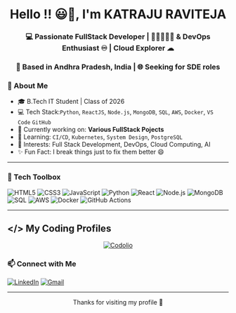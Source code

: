 <h1 align="center">Hello !! 😃👋, I'm KATRAJU RAVITEJA</h1>
<h3 align="center">💻 Passionate FullStack Developer | 🤖🧠🇦🇮👾 & DevOps Enthusiast ♾️ | Cloud Explorer ☁︎</h3>
<h3 align="center">📍 Based in Andhra Pradesh, India | 🌐 Seeking for SDE roles</h3>

### 🚀 About Me

- 🎓 B.Tech IT Student | Class of 2026  
- 💻 Tech Stack:`Python`, `ReactJS`, `Node.js`, `MongoDB`, `SQL`, `AWS`, `Docker`, `VS Code` `GitHub`  
- 🔭 Currently working on: **Various FullStack Pojects** 
- 🌱 Learning: `CI/CD`, `Kubernetes`, `System Design`, `PostgreSQL`  
- 🧠 Interests: Full Stack Development, DevOps, Cloud Computing, AI  
- ✨ Fun Fact: I break things just to fix them better 😄

---

### 🧰 Tech Toolbox

![HTML5](https://img.shields.io/badge/HTML5-E34F26?style=for-the-badge&logo=html5&logoColor=white)
![CSS3](https://img.shields.io/badge/CSS3-1572B6?style=for-the-badge&logo=css3&logoColor=white)
![JavaScript](https://img.shields.io/badge/JavaScript-F7DF1E?style=for-the-badge&logo=javascript&logoColor=black)
![Python](https://img.shields.io/badge/Python-ED8B00?style=for-the-badge&logo=openjdk&logoColor=white)
![React](https://img.shields.io/badge/React-61DAFB?style=for-the-badge&logo=react&logoColor=black)
![Node.js](https://img.shields.io/badge/Node.js-339933?style=for-the-badge&logo=nodedotjs&logoColor=white)
![MongoDB](https://img.shields.io/badge/MongoDB-4EA94B?style=for-the-badge&logo=mongodb&logoColor=white)
![SQL](https://img.shields.io/badge/SQL-00758F?style=for-the-badge&logo=sql&logoColor=white)
![AWS](https://img.shields.io/badge/AWS-FF9900?style=for-the-badge&logo=amazonaws&logoColor=white)
![Docker](https://img.shields.io/badge/Docker-2496ED?style=for-the-badge&logo=docker&logoColor=white)
![GitHub Actions](https://img.shields.io/badge/GitHub_Actions-2088FF?style=for-the-badge&logo=githubactions&logoColor=white)


---
## </> My Coding Profiles

<p align="center">
  <a href="https://codolio.com/profile/teja999" target="_blank">
    <img src="https://img.shields.io/badge/Codolio-FFA116?style=for-the-badge&logo=codolio&logoColor=black" alt="Codolio" />
  </a>
</p>
 
### 📫 Connect with Me

[![LinkedIn](https://img.shields.io/badge/LinkedIn-blue?style=flat-square&logo=linkedin&logoColor=white)](https://www.linkedin.com/in/ravi-teja-katraju)
[![Gmail](https://img.shields.io/badge/Email-D14836?style=flat-square&logo=gmail&logoColor=white)](mailto:ravitejakatraju73@gmail.com)

---

<p align="center">Thanks for visiting my profile 🙌</p>
